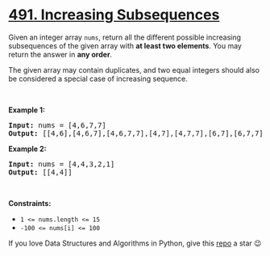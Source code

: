 # [491. Increasing Subsequences][title]

<p>Given an integer array <code>nums</code>, return all the different possible increasing subsequences of the given array with <strong>at least two elements</strong>. You may return the answer in <strong>any order</strong>.</p>
<p>The given array may contain duplicates, and two equal integers should also be considered a special case of increasing sequence.</p>
<p> </p>
<p><strong>Example 1:</strong></p>
<pre><strong>Input:</strong> nums = [4,6,7,7]
<strong>Output:</strong> [[4,6],[4,6,7],[4,6,7,7],[4,7],[4,7,7],[6,7],[6,7,7],[7,7]]
</pre>
<p><strong>Example 2:</strong></p>
<pre><strong>Input:</strong> nums = [4,4,3,2,1]
<strong>Output:</strong> [[4,4]]
</pre>
<p> </p>
<p><strong>Constraints:</strong></p>
<ul>
<li><code>1 &lt;= nums.length &lt;= 15</code></li>
<li><code>-100 &lt;= nums[i] &lt;= 100</code></li>
</ul>


If you love Data Structures and Algorithms in Python, give this [repo][me] a star :wink:

[title]: https://leetcode.com/problems/increasing-subsequences
[me]: https://github.com/bumblebee211196/awesome-python-leetcode